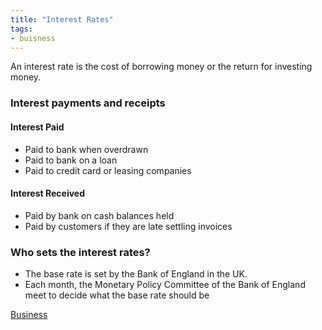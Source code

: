 ```yaml
---
title: "Interest Rates"
tags:
- buisness
---
```


An interest rate is the cost of borrowing money or the return for investing money.

### Interest payments and receipts

#### Interest Paid

- Paid to bank when overdrawn
- Paid to bank on a loan
- Paid to credit card or leasing companies


#### Interest Received

- Paid by bank on cash balances held
- Paid by customers if they are late settling invoices


### Who sets the interest rates?

- The base rate is set by the Bank of England in the UK. 
- Each month, the Monetary Policy Committee of the Bank of England meet to decide what the base rate should be



[Business](/Business)